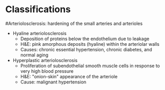 # Classifications
#Arteriolosclerosis: hardening of the small arteries and arterioles 
- Hyaline arteriolosclerosis
	- Deposition of proteins below the endothelium due to leakage
	- H&E: pink amorphous deposits (hyaline) within the arteriolar walls 
	- Causes: chronic essential hypertension, chronic diabetes, and normal aging
- Hyperplastic arteriolosclerosis
	- Proliferation of subendothelial smooth muscle cells in response to very high blood pressure
	- H&E: "onion-skin" appearance of the arteriole 
	- Cause: malignant hypertension